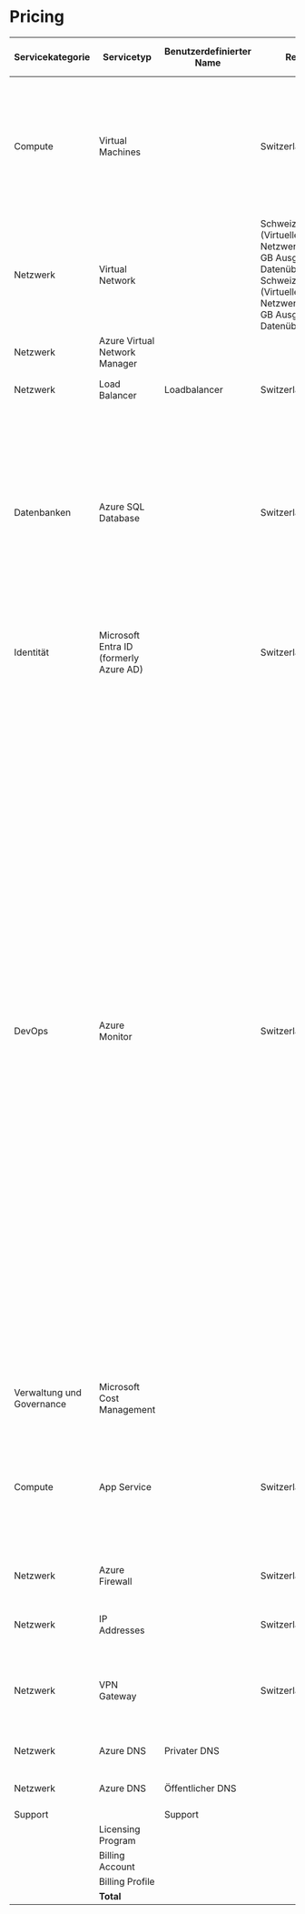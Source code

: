 # Pricing

| Servicekategorie | Servicetyp | Benutzerdefinierter Name | Region | Beschreibung | Geschätzte monatliche Kosten | Geschätzte Vorabkosten |
| --- | --- | --- | --- | --- | ---:| ---:|
| Compute | Virtual Machines | | Switzerland North | 30 D2as v5 (2 vCPUs, 8 GB RAM) (3 Jahre reserviert), Windows (AHB), Nur Betriebssystem; 30 verwaltete Datenträger – E3; Regionsübergreifender Übertragungstyp, Ausgehende Datenübertragung (5 GB) von Schweiz, Norden zu Europa, Norden | CHF976.27 | CHF0.00 |
| Netzwerk | Virtual Network | | Schweiz, Norden (Virtuelles Netzwerk 1): 100 GB Ausgehende Datenübertragung; Schweiz, Westen (Virtuelles Netzwerk 2): 100 GB Ausgehende Datenübertragung | CHF12.56 | CHF0.00 |
| Netzwerk | Azure Virtual Network Manager | | | 2 verwaltete Zeichen x 1 Monat | CHF130.98 | CHF0.00 |
| Netzwerk | Load Balancer | Loadbalancer | Switzerland North | Standard Tarif: 7 Regeln, 1.000 GB Verarbeitete Daten | CHF33.96 | CHF0.00 |
| Datenbanken | Azure SQL Database | | Switzerland North | Einzeldatenbank, Virtueller Kern, Allgemein, Bereitgestellt, Standard-Serie (Gen5), Primäres oder geografisches Replikat-Notfallwiederherstellung, Zonenredundant, 1 – 2 virtuelle(r) Kern/e Datenbank(en) x 1 Monat, 32 GB Speicher, SQL-Lizenz (Vorausbezahlung), RA-GRS Redundanz für Sicherungsspeicher, 0 GB Point-in-Time-Wiederherstellung, 0 x 5 GB langfristige Aufbewahrung | CHF529.18 | CHF0.00 |
| Identität | Microsoft Entra ID (formerly Azure AD) | | Switzerland North | Premium P1 – 320 Benutzer, Premium P2 – 5 Benutzer, Enterprise Ebene, Benutzergesamtstruktur – 730 Stunden | CHF2’024.87 | CHF0.00 |
| DevOps | Azure Monitor | | Switzerland North | Log Analytics: Protokolldatenerfassung: erfasste 5 GB tägliche Analyseprotokolle, 5 täglich erfasste Standardprotokolle in GB, 1 Monate interaktive Datenaufbewahrung, 0 Monate archivierter Daten, 0 GB wiederhergestellte Daten für 0Tage 0 Grundlegende Protokollsuchabfragen pro Tag mit 0 GB pro Abfrage, 0 GB pro Tag exportierte Protokolldaten, pro Tag verarbeitete Plattformprotokolldaten: 0 GB mit Ziel in Speicher oder Event Hub und 0 GB mit Ziel-zu-Marketplace-Partnern, 0 Suchauftragsabfragen pro Tag mit 0 GB pro Abfrage gescannten Daten; 0 SCOM MI-Endpunkte; Verwalteter Prometheus: 0 AKS-Knoten im Cluster, 10000 Prometheus-Metriken pro Knoten, 30 Sekunden des Metriksammlungsintervalls, 0 Durchschnittliche tägliche Dashboardbenutzer, 7 Dashboards, 50000 pro Dashboard abgefragte Datenbeispiele, 25 promql-Warnungsregeln, 25 promql-Aufzeichnungsregeln; Application Insights: 3 Monate Datenaufbewahrung, 0 mehrstufige Webtests; 20 Ressourcen überwacht × 20 überwachte Metrikenzeitreihen pro Ressource, 15 Protokollwarnungen mit einer Häufigkeit von 5 Minuten, 0 zusätzliche Ereignisse (in Tausend), 0 zusätzliche E-Mails (in 100.000), 0 zusätzliche Pushbenachrichtigungen (in 100.000), 0 zusätzliche Webhooks (in Millionen), 0 Sprachanrufe und 0 SMS in Australien (+61) | CHF914.10 | CHF0.00 |
| Verwaltung und Governance | Microsoft Cost Management | | | Keine Gebühren für verwaltete Azure-Ausgaben. 0 Verwaltete AWS-Ausgaben pro Monat | CHF0.00 | CHF0.00 |
| Compute | App Service | | Switzerland North | Tarif „Standard“; 10 S1 (1 Kern(e), 1.75 GB RAM, 50 GB Speicher) x 730 Stunden; Betriebssystem (Windows); 0 SNI SSL Verbindungen; 0 IP-SSL Verbindungen; 1 Benutzerdefinierte Domänen; 0 Standard-SLL-Zertifikate; 0 SSL-Platzhalterzertifikate | CHF432.25 | CHF10.76 |
| Netzwerk | Azure Firewall | | Switzerland North | Standard-Tarif, 1 logische Firewalleinheiten × 1 Monat, 50 GB verarbeitete Daten | CHF819.37 | CHF0.00 |
| Netzwerk | IP Addresses | | Switzerland North | Basic (klassisch), 0 dynamische IP-Adressen X 730 Stunden, 10 statische IP-Adressen X 1 Monat | CHF23.58 | CHF0.00 |
| Netzwerk | VPN Gateway | | Switzerland North | VPN-Gateways, Basic-VPN-Ebene, 100 Gatewaystunden, 10 S2S-Tunnel, 128 P2S-Verbindungen, 100GB, VPN ausgehender VPN-Gatewaytyp | CHF3.23 | CHF0.00 |
| Netzwerk | Azure DNS | Privater DNS | | Zone 1, DNS, Privat; 0 gehostete DNS-Zonen, 0 DNS-Abfragen | CHF0.00 | CHF0.00 |
| Netzwerk | Azure DNS | Öffentlicher DNS | | Zone 1, DNS, Öffentlich; 2 gehostete DNS-Zonen, 9 DNS-Abfragen | CHF4.13 | CHF0.00 |
| Support | | Support | | | CHF89.71 | CHF0.00 |
| | Licensing Program | | | Microsoft Customer Agreement (MCA) | | |
| | Billing Account | | | | | |
| | Billing Profile | | | | | |
| | **Total** | | | | **CHF5’994.18** | **CHF10.76** |
